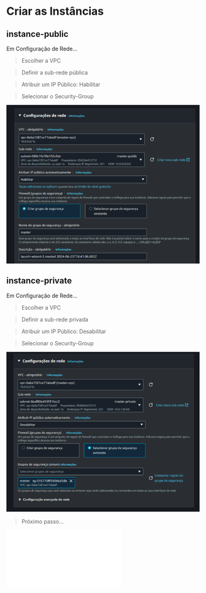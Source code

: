 # Criar as Instâncias

## instance-public

Em Configuração de Rede...

> Escolher a VPC

> Definir a sub-rede pública

> Atribuir um IP Público: Habilitar

> Selecionar o Security-Group

<div align="center">

![Criar EC2 publica](./images/ec2-plublic.png)

</div>

## instance-private

Em Configuração de Rede...

> Escolher a VPC

> Definir a sub-rede privada

> Atribuir um IP Público: Desabilitar

> Selecionar o Security-Group

<div align="center">

![Criar EC2 privada](./images/ec2-private.png)

</div>

> Próximo passo...

![Criar a VPC](./criar-vpc.md)